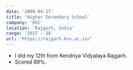 ```yaml
---
date: '2009-04-17'
title: 'Higher Secondary School'
company: 'HSC'
location: 'Rajgarh, India'
range: '2017 - 18'
url: 'https://rajgarh.kvs.ac.in/'
---
```


- I did my 12th from Kendriya Vidyalaya Rajgarh.
- Scored 89%.